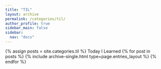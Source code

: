 ```yaml
---
title: "TIL"
layout: archive
permalink: /categories/til/
author_profile: true
sidebar_main: false
sidebar:
  nav: "docs"
---
```


{% assign posts = site.categories.til %}
Today I Learned
{% for post in posts %} {% include archive-single.html type=page.entries_layout %} {% endfor %}
